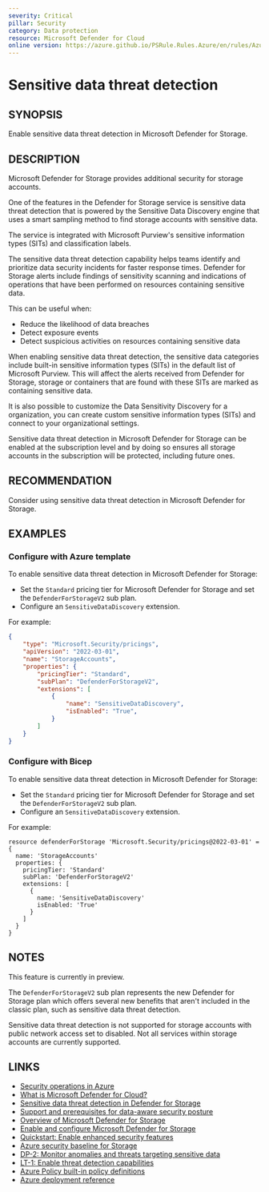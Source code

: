```yaml
---
severity: Critical
pillar: Security
category: Data protection
resource: Microsoft Defender for Cloud
online version: https://azure.github.io/PSRule.Rules.Azure/en/rules/Azure.Defender.Storage.SensitiveData/
---
```


# Sensitive data threat detection

## SYNOPSIS

Enable sensitive data threat detection in Microsoft Defender for Storage.

## DESCRIPTION

Microsoft Defender for Storage provides additional security for storage accounts.

One of the features in the Defender for Storage service is sensitive data threat detection that is powered by the Sensitive Data Discovery engine that uses a smart sampling method to find storage accounts with sensitive data.

The service is integrated with Microsoft Purview's sensitive information types (SITs) and classification labels.

The sensitive data threat detection capability helps teams identify and prioritize data security incidents for faster response times. Defender for Storage alerts include findings of sensitivity scanning and indications of operations that have been performed on resources containing sensitive data.

This can be useful when:

- Reduce the likelihood of data breaches
- Detect exposure events
- Detect suspicious activities on resources containing sensitive data 

When enabling sensitive data threat detection, the sensitive data categories include built-in sensitive information types (SITs) in the default list of Microsoft Purview. This will affect the alerts received from Defender for Storage, storage or containers that are found with these SITs are marked as containing sensitive data.

It is also possible to customize the Data Sensitivity Discovery for a organization, you can create custom sensitive information types (SITs) and connect to your organizational settings.

Sensitive data threat detection in Microsoft Defender for Storage can be enabled at the subscription level and by doing so ensures all storage accounts in the subscription will be protected, including future ones.

## RECOMMENDATION

Consider using sensitive data threat detection in Microsoft Defender for Storage.

## EXAMPLES

### Configure with Azure template

To enable sensitive data threat detection in Microsoft Defender for Storage:

- Set the `Standard` pricing tier for Microsoft Defender for Storage and set the `DefenderForStorageV2` sub plan.
- Configure an `SensitiveDataDiscovery` extension.

For example:

```json
{
    "type": "Microsoft.Security/pricings",
    "apiVersion": "2022-03-01",
    "name": "StorageAccounts",
    "properties": {
        "pricingTier": "Standard",
        "subPlan": "DefenderForStorageV2",
        "extensions": [
            {
                "name": "SensitiveDataDiscovery",
                "isEnabled": "True",
            }
        ]
    }
}
```

### Configure with Bicep

To enable sensitive data threat detection in Microsoft Defender for Storage:

- Set the `Standard` pricing tier for Microsoft Defender for Storage and set the `DefenderForStorageV2` sub plan.
- Configure an `SensitiveDataDiscovery` extension.

For example:

```bicep
resource defenderForStorage 'Microsoft.Security/pricings@2022-03-01' = {
  name: 'StorageAccounts'
  properties: {
    pricingTier: 'Standard'
    subPlan: 'DefenderForStorageV2'
    extensions: [
      {
        name: 'SensitiveDataDiscovery'
        isEnabled: 'True'
      }
    ]
  }
}
```

## NOTES

This feature is currently in preview.

The `DefenderForStorageV2` sub plan represents the new Defender for Storage plan which offers several new benefits that aren't included in the classic plan, such as sensitive data threat detection.

Sensitive data threat detection is not supported for storage accounts with public network access set to disabled. Not all services within storage accounts are currently supported.

## LINKS

- [Security operations in Azure](https://learn.microsoft.com/azure/architecture/framework/security/monitor-security-operations)
- [What is Microsoft Defender for Cloud?](https://learn.microsoft.com/azure/defender-for-cloud/defender-for-cloud-introduction)
- [Sensitive data threat detection in Defender for Storage](https://learn.microsoft.com/azure/defender-for-cloud/defender-for-storage-data-sensitivity)
- [Support and prerequisites for data-aware security posture](https://learn.microsoft.com/azure/defender-for-cloud/concept-data-security-posture-prepare)
- [Overview of Microsoft Defender for Storage](https://learn.microsoft.com/azure/defender-for-cloud/defender-for-storage-introduction)
- [Enable and configure Microsoft Defender for Storage](https://learn.microsoft.com/azure/storage/common/azure-defender-storage-configure)
- [Quickstart: Enable enhanced security features](https://learn.microsoft.com/azure/defender-for-cloud/enable-enhanced-security)
- [Azure security baseline for Storage](https://learn.microsoft.com/security/benchmark/azure/baselines/storage-security-baseline)
- [DP-2: Monitor anomalies and threats targeting sensitive data](https://learn.microsoft.com/security/benchmark/azure/baselines/storage-security-baseline#dp-2-monitor-anomalies-and-threats-targeting-sensitive-data)
- [LT-1: Enable threat detection capabilities](https://learn.microsoft.com/security/benchmark/azure/baselines/storage-security-baseline#lt-1-enable-threat-detection-capabilities)
- [Azure Policy built-in policy definitions](https://learn.microsoft.com/azure/governance/policy/samples/built-in-policies#security-center)
- [Azure deployment reference](https://learn.microsoft.com/azure/templates/microsoft.security/pricings)
